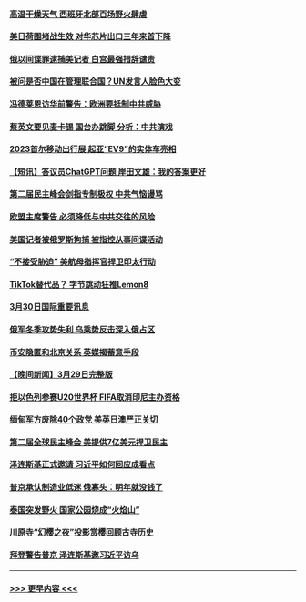 #### [高温干燥天气 西班牙北部百场野火肆虐](../pages/prog202/a103679958.md?t=03310943) 
#### [美日荷围堵战生效 对华芯片出口三年来首下降](../pages/prog202/a103679957.md?t=03310943) 
#### [俄以间谍罪逮捕美记者 白宫最强措辞谴责](../pages/prog202/a103679955.md?t=03310943) 
#### [被问是否中国在管理联合国？UN发言人脸色大变](../pages/prog202/a103679877.md?t=03310943) 
#### [冯德莱恩访华前警告：欧洲要抵制中共威胁](../pages/prog202/a103679802.md?t=03310943) 
#### [蔡英文要见麦卡锡 国台办跳脚 分析：中共演戏](../pages/prog202/a103679806.md?t=03310943) 
#### [2023首尔移动出行展 起亚“EV9”的实体车亮相](../pages/prog202/a103679808.md?t=03310943) 
#### [【短讯】答议员ChatGPT问题 岸田文雄：我的答案更好](../pages/prog202/a103679803.md?t=03310943) 
#### [第二届民主峰会剑指专制极权 中共气恼谩骂](../pages/prog202/a103679760.md?t=03310943) 
#### [欧盟主席警告 必须降低与中共交往的风险](../pages/prog202/a103679686.md?t=03310943) 
#### [美国记者被俄罗斯拘捕 被指控从事间谍活动](../pages/prog202/a103679543.md?t=03310943) 
#### [“不接受胁迫” 美航母指挥官捍卫印太行动](../pages/prog202/a103679547.md?t=03310943) 
#### [TikTok替代品？ 字节跳动狂推Lemon8](../pages/prog202/a103679551.md?t=03310943) 
#### [3月30日国际重要讯息](../pages/prog202/a103679536.md?t=03310943) 
#### [俄军冬季攻势失利 乌乘势反击深入俄占区](../pages/prog202/a103679433.md?t=03310943) 
#### [币安隐匿和北京关系 英媒揭蓄意手段](../pages/prog202/a103679417.md?t=03310943) 
#### [【晚间新闻】3月29日完整版](../pages/prog202/a103679337.md?t=03310943) 
#### [拒以色列参赛U20世界杯 FIFA取消印尼主办资格](../pages/prog202/a103679353.md?t=03310943) 
#### [缅甸军方废除40个政党 美英日澳严正关切](../pages/prog202/a103679325.md?t=03310943) 
#### [第二届全球民主峰会 美提供7亿美元捍卫民主](../pages/prog202/a103679188.md?t=03310943) 
#### [泽连斯基正式邀请 习近平如何回应成看点](../pages/prog202/a103679190.md?t=03310943) 
#### [普京承认制造业低迷 俄寡头：明年就没钱了](../pages/prog202/a103679189.md?t=03310943) 
#### [泰国突发野火 国家公园烧成“火焰山”](../pages/prog202/a103679192.md?t=03310943) 
#### [川原寺“幻樱之夜”投影赏樱回顾古寺历史](../pages/prog202/a103679055.md?t=03310943) 
#### [拜登警告普京 泽连斯基邀习近平访乌](../pages/prog202/a103679051.md?t=03310943) 

----
#### [ >>> 更早内容 <<< ](../indexes/prog202-earlier.md)
